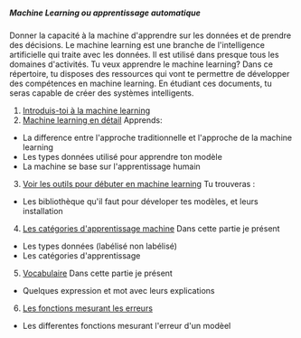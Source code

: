 ##### Machine Learning ou apprentissage automatique

Donner la capacité à la machine d'apprendre sur les données et de prendre des décisions. Le machine learning est une branche de l'intelligence artificielle qui traite avec les données. Il est utilisé dans presque tous les domaines d'activités. Tu veux apprendre le machine learning? Dans ce répertoire, tu disposes des ressources qui vont te permettre de développer des compétences en machine learning. En étudiant ces documents, tu seras capable de créer des systèmes intelligents.

1. [Introduis-toi à la machine learning](/docs/introduction.md)
2. [Machine learning en détail](/docs/whatisml.md)
Apprends:
- La difference entre l'approche traditionnelle et l'approche de la machine learning
- Les types données utilisé pour apprendre ton modèle
- La machine se base sur l'apprentissage humain
3. [Voir les outils pour débuter en machine learning](/docs/outils.md)
Tu trouveras :
- Les bibliothèque qu'il faut pour déveloper tes modèles, et leurs installation
4. [Les catégories d'apprentissage machine](/docs/outils.md)
Dans cette partie je présent
- Les types données (labélisé non labélisé)
- Les catégories d'apprentissage
5. [Vocabulaire](/docs/base_en_ml.md)
Dans cette partie je présent
- Quelques expression et mot avec leurs explications

6. [Les fonctions mesurant les erreurs](/docs/measure_error_function.md)

- Les differentes fonctions mesurant l'erreur d'un modèel
